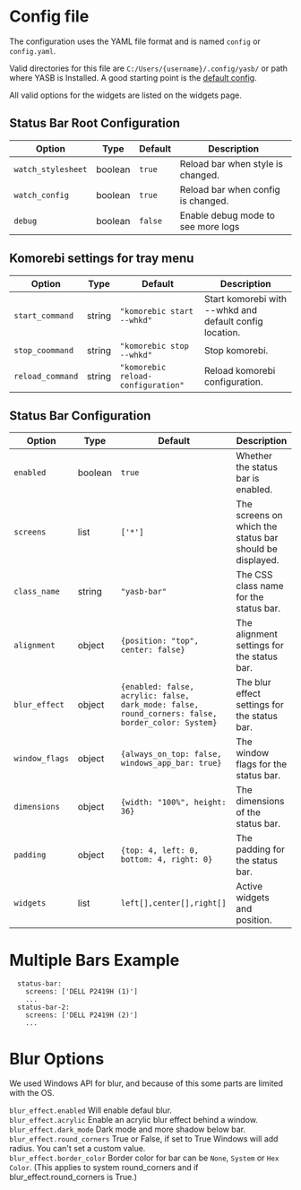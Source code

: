 # Config file

The configuration uses the YAML file format and is named `config` or `config.yaml`.

Valid directories for this file are `C:/Users/{username}/.config/yasb/` or path where YASB is Installed.
A good starting point is the [default config](https://github.com/amnweb/yasb/blob/main/src/config.yaml).

All valid options for the widgets are listed on the widgets page.


 
## Status Bar Root Configuration
| Option            | Type    | Default       | Description |
|-------------------|---------|---------------|-------------|
| `watch_stylesheet`         | boolean | `true`        | Reload bar when style is changed. |
| `watch_config`         | boolean    | `true`        | Reload bar when config is changed. |
| `debug`      | boolean  | `false`   | Enable debug mode to see more logs |



## Komorebi settings for tray menu
| Option            | Type    | Default       | Description |
|-------------------|---------|---------------|-------------|
| `start_command`         | string | `"komorebic start --whkd"` | Start komorebi with --whkd and default config location. |
| `stop_coommand`         | string    | `"komorebic stop --whkd"` | Stop komorebi. |
| `reload_command`      | string  | `"komorebic reload-configuration"` | Reload komorebi configuration.|



## Status Bar Configuration
| Option            | Type    | Default       | Description |
|-------------------|---------|---------------|-------------|
| `enabled`         | boolean | `true`        | Whether the status bar is enabled. |
| `screens`         | list    | `['*']`       | The screens on which the status bar should be displayed. |
| `class_name`      | string  | `"yasb-bar"`  | The CSS class name for the status bar. |
| `alignment`       | object  | `{position: "top", center: false}` | The alignment settings for the status bar. |
| `blur_effect`     | object  | `{enabled: false, acrylic: false, dark_mode: false, round_corners: false, border_color: System}` | The blur effect settings for the status bar. |
| `window_flags`    | object  | `{always_on_top: false, windows_app_bar: true}` | The window flags for the status bar. |
| `dimensions`      | object  | `{width: "100%", height: 36}` | The dimensions of the status bar. |
| `padding`         | object  | `{top: 4, left: 0, bottom: 4, right: 0}` | The padding for the status bar. |
| `widgets`         | list  | `left[],center[],right[]` | Active widgets and position. |

# Multiple Bars Example

```bars:
  status-bar:
    screens: ['DELL P2419H (1)'] 
    ...
  status-bar-2:
    screens: ['DELL P2419H (2)'] 
    ...
```

# Blur Options
We used Windows API for blur, and because of this some parts are limited with the OS.

`blur_effect.enabled` Will enable defaul blur.<br>
`blur_effect.acrylic` Enable an acrylic blur effect behind a window.<br>
`blur_effect.dark_mode` Dark mode and more shadow below bar.<br>
`blur_effect.round_corners` True or False, if set to True Windows will add radius. You can't set a custom value.<br>
`blur_effect.border_color` Border color for bar can be `None`, `System` or `Hex Color`. (This applies to system round_corners and if blur_effect.round_corners is True.)
